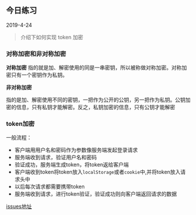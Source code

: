 ## 今日练习

2019-4-24

> 介绍下如何实现 token 加密

### 对称加密和非对称加密

**对称加密**
指的就是加、解密使用的同是一串密钥，所以被称做对称加密。对称加密只有一个密钥作为私钥。 

**非对称加密**

指的是加、解密使用不同的密钥，一把作为公开的公钥，另一把作为私钥。公钥加密的信息，只有私钥才能解密。反之，私钥加密的信息，只有公钥才能解密

### token加密

一般流程：

-	客户端用用户名和密码作为参数像服务端发起登录请求
- 服务端收到请求，验证用户名和密码
- 验证成功，服务端生成token，将token返给客户端
- 客户端收到token将token放入`localStorage`或者`cookie`中,并将token放入请求头中
- 以后每次请求都需要携带token
- 服务端收到请求，进行token验证，验证成功则向客户端返回请求的数据

[issues地址](https://github.com/Advanced-Frontend/Daily-Interview-Question/issues/106)